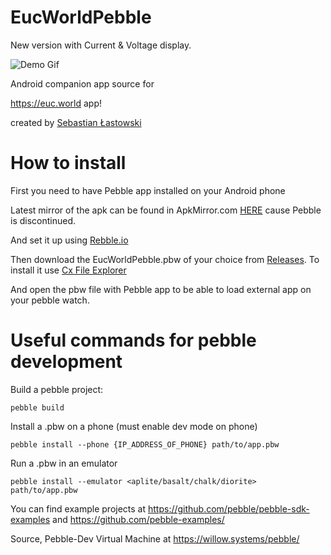 # EucWorldPebble

New version with Current & Voltage display.

![Demo Gif](https://i.imgur.com/xRyoUo7.gif)

Android companion app source for

https://euc.world app!

created by [Sebastian Łastowski](https://github.com/slastowski)

# How to install

First you need to have Pebble app installed on your Android phone

Latest mirror of the apk can be found in ApkMirror.com [HERE](https://www.apkmirror.com/apk/pebble-technology-corp/pebble/pebble-4-4-2-1405-62d45d7d7-endframe-release/pebble-4-4-2-1405-62d45d7d7-endframe-android-apk-download/) cause Pebble is discontinued.

And set it up using [Rebble.io](https://rebble.io/)

Then download the EucWorldPebble.pbw of your choice from [Releases](https://github.com/Somnius/EucWorldPebble/releases). To install it use [Cx File Explorer](https://play.google.com/store/apps/details?id=com.cxinventor.file.explorer&hl=en_US)

And open the pbw file with Pebble app to be able to load external app on your pebble watch.

# Useful commands for pebble development

Build a pebble project:

	pebble build

Install a .pbw on a phone (must enable dev mode on phone)

	pebble install --phone {IP_ADDRESS_OF_PHONE} path/to/app.pbw

Run a .pbw in an emulator

	pebble install --emulator <aplite/basalt/chalk/diorite> path/to/app.pbw

You can find example projects at https://github.com/pebble/pebble-sdk-examples and https://github.com/pebble-examples/

Source, Pebble-Dev Virtual Machine at https://willow.systems/pebble/
